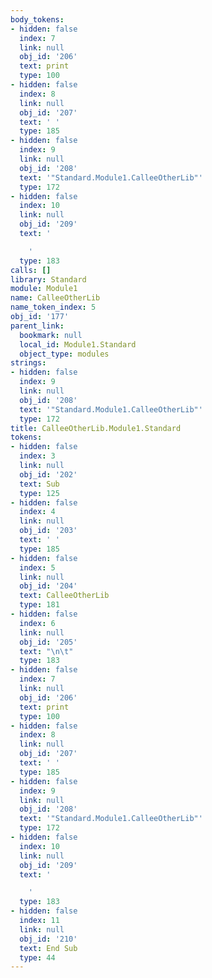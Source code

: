 ```yaml
---
body_tokens:
- hidden: false
  index: 7
  link: null
  obj_id: '206'
  text: print
  type: 100
- hidden: false
  index: 8
  link: null
  obj_id: '207'
  text: ' '
  type: 185
- hidden: false
  index: 9
  link: null
  obj_id: '208'
  text: '"Standard.Module1.CalleeOtherLib"'
  type: 172
- hidden: false
  index: 10
  link: null
  obj_id: '209'
  text: '

    '
  type: 183
calls: []
library: Standard
module: Module1
name: CalleeOtherLib
name_token_index: 5
obj_id: '177'
parent_link:
  bookmark: null
  local_id: Module1.Standard
  object_type: modules
strings:
- hidden: false
  index: 9
  link: null
  obj_id: '208'
  text: '"Standard.Module1.CalleeOtherLib"'
  type: 172
title: CalleeOtherLib.Module1.Standard
tokens:
- hidden: false
  index: 3
  link: null
  obj_id: '202'
  text: Sub
  type: 125
- hidden: false
  index: 4
  link: null
  obj_id: '203'
  text: ' '
  type: 185
- hidden: false
  index: 5
  link: null
  obj_id: '204'
  text: CalleeOtherLib
  type: 181
- hidden: false
  index: 6
  link: null
  obj_id: '205'
  text: "\n\t"
  type: 183
- hidden: false
  index: 7
  link: null
  obj_id: '206'
  text: print
  type: 100
- hidden: false
  index: 8
  link: null
  obj_id: '207'
  text: ' '
  type: 185
- hidden: false
  index: 9
  link: null
  obj_id: '208'
  text: '"Standard.Module1.CalleeOtherLib"'
  type: 172
- hidden: false
  index: 10
  link: null
  obj_id: '209'
  text: '

    '
  type: 183
- hidden: false
  index: 11
  link: null
  obj_id: '210'
  text: End Sub
  type: 44
---
```

